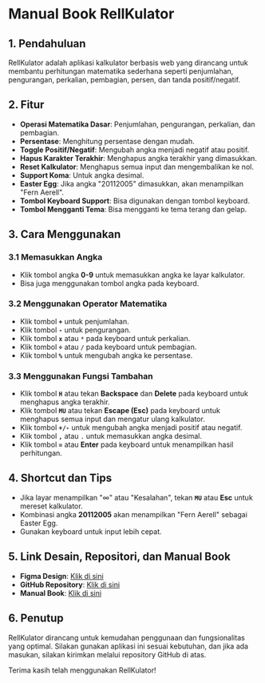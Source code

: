# Manual Book RellKulator

## 1. Pendahuluan
RellKulator adalah aplikasi kalkulator berbasis web yang dirancang untuk membantu perhitungan matematika sederhana seperti penjumlahan, pengurangan, perkalian, pembagian, persen, dan tanda positif/negatif.

## 2. Fitur
- **Operasi Matematika Dasar**: Penjumlahan, pengurangan, perkalian, dan pembagian.
- **Persentase**: Menghitung persentase dengan mudah.
- **Toggle Positif/Negatif**: Mengubah angka menjadi negatif atau positif.
- **Hapus Karakter Terakhir**: Menghapus angka terakhir yang dimasukkan.
- **Reset Kalkulator**: Menghapus semua input dan mengembalikan ke nol.
- **Support Koma**: Untuk angka desimal.
- **Easter Egg**: Jika angka "20112005" dimasukkan, akan menampilkan "Fern Aerell".
- **Tombol Keyboard Support**: Bisa digunakan dengan tombol keyboard.
- **Tombol Mengganti Tema**: Bisa mengganti ke tema terang dan gelap.

## 3. Cara Menggunakan

### 3.1 Memasukkan Angka
- Klik tombol angka **0-9** untuk memasukkan angka ke layar kalkulator.
- Bisa juga menggunakan tombol angka pada keyboard.

### 3.2 Menggunakan Operator Matematika
- Klik tombol **`+`** untuk penjumlahan.
- Klik tombol **`-`** untuk pengurangan.
- Klik tombol **`x`** atau `*` pada keyboard untuk perkalian.
- Klik tombol **`÷`** atau `/` pada keyboard untuk pembagian.
- Klik tombol **`%`** untuk mengubah angka ke persentase.

### 3.3 Menggunakan Fungsi Tambahan
- Klik tombol **`H`** atau tekan **Backspace** dan **Delete** pada keyboard untuk menghapus angka terakhir.
- Klik tombol **`MU`** atau tekan **Escape (Esc)** pada keyboard untuk menghapus semua input dan mengatur ulang kalkulator.
- Klik tombol **`+/-`** untuk mengubah angka menjadi positif atau negatif.
- Klik tombol **`,`** atau `.` untuk memasukkan angka desimal.
- Klik tombol **`=`** atau **Enter** pada keyboard untuk menampilkan hasil perhitungan.

## 4. Shortcut dan Tips
- Jika layar menampilkan "∞" atau "Kesalahan", tekan **`MU`** atau **Esc** untuk mereset kalkulator.
- Kombinasi angka **20112005** akan menampilkan "Fern Aerell" sebagai Easter Egg.
- Gunakan keyboard untuk input lebih cepat.

## 5. Link Desain, Repositori, dan Manual Book
- **Figma Design**: [Klik di sini](https://www.figma.com/design/1hk4GEFzVSF9iMyoRFg7KT/RellKulator?node-id=0-1&t=zyEoVKKgG9C0lXFp-1)
- **GitHub Repository**: [Klik di sini](https://github.com/Fern-Aerell/Rellkulator)
- **Manual Book**: [Klik di sini](https://github.com/Fern-Aerell/Rellkulator/blob/main/docs/manual_book.md)

## 6. Penutup
RellKulator dirancang untuk kemudahan penggunaan dan fungsionalitas yang optimal. Silakan gunakan aplikasi ini sesuai kebutuhan, dan jika ada masukan, silakan kirimkan melalui repository GitHub di atas.

Terima kasih telah menggunakan RellKulator!
